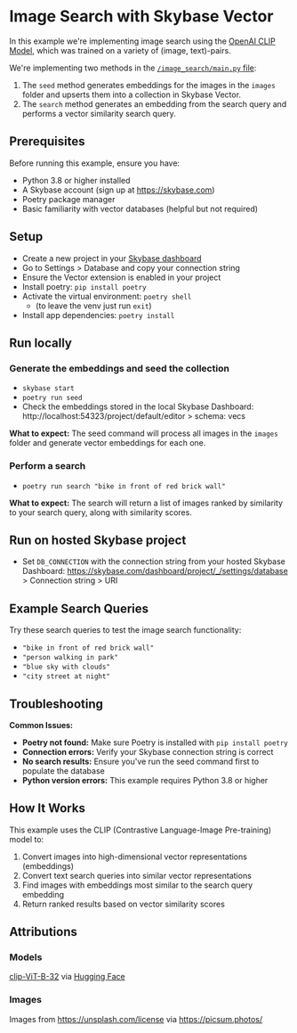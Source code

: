 # Image Search with Skybase Vector

In this example we're implementing image search using the [OpenAI CLIP Model](https://github.com/openai/CLIP), which was trained on a variety of (image, text)-pairs.

We're implementing two methods in the [`/image_search/main.py` file](/image_search/main.py):
1. The `seed` method generates embeddings for the images in the `images` folder and upserts them into a collection in Skybase Vector.
2. The `search` method generates an embedding from the search query and performs a vector similarity search query.

## Prerequisites

Before running this example, ensure you have:
- Python 3.8 or higher installed
- A Skybase account (sign up at https://skybase.com)
- Poetry package manager
- Basic familiarity with vector databases (helpful but not required)

## Setup

- Create a new project in your [Skybase dashboard](https://skybase.com/dashboard)
- Go to Settings > Database and copy your connection string
- Ensure the Vector extension is enabled in your project
- Install poetry: `pip install poetry`
- Activate the virtual environment: `poetry shell`
  - (to leave the venv just run `exit`)
- Install app dependencies: `poetry install`

## Run locally

### Generate the embeddings and seed the collection
- `skybase start`
- `poetry run seed`
- Check the embeddings stored in the local Skybase Dashboard: http://localhost:54323/project/default/editor > schema: vecs

**What to expect:** The seed command will process all images in the `images` folder and generate vector embeddings for each one.

### Perform a search
- `poetry run search "bike in front of red brick wall"`

**What to expect:** The search will return a list of images ranked by similarity to your search query, along with similarity scores.

## Run on hosted Skybase project
- Set `DB_CONNECTION` with the connection string from your hosted Skybase Dashboard: https://skybase.com/dashboard/project/_/settings/database > Connection string > URI

## Example Search Queries

Try these search queries to test the image search functionality:
- `"bike in front of red brick wall"`
- `"person walking in park"`
- `"blue sky with clouds"`
- `"city street at night"`

## Troubleshooting

**Common Issues:**
- **Poetry not found:** Make sure Poetry is installed with `pip install poetry`
- **Connection errors:** Verify your Skybase connection string is correct
- **No search results:** Ensure you've run the seed command first to populate the database
- **Python version errors:** This example requires Python 3.8 or higher

## How It Works

This example uses the CLIP (Contrastive Language-Image Pre-training) model to:
1. Convert images into high-dimensional vector representations (embeddings)
2. Convert text search queries into similar vector representations
3. Find images with embeddings most similar to the search query embedding
4. Return ranked results based on vector similarity scores

## Attributions

### Models
[clip-ViT-B-32](https://www.sbert.net/examples/applications/image-search/README.html) via [Hugging Face](https://huggingface.co/sentence-transformers/clip-ViT-B-32)

### Images
Images from https://unsplash.com/license via https://picsum.photos/
